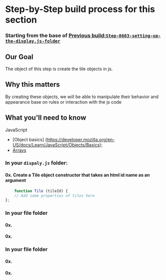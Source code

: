 # Step-by-Step build process for this section

### Starting from the base of [Previous build:`Step-0603-setting-up-the-display.js-folder`](https://github.com/NeuTrix/Hangman-tutorial/tree/master/Lecture-06-connecting-js-display/Step-0603-setting-up-the-display.js-folder)

## Our Goal
The object of this step is create the tile objects in js.

## Why this matters
By creating these objects, we will be able to manipulate their behavior and appearance base on rules or interaction with the js code

## What you'll need to know

JavaScript
- [Object basics] (https://developer.mozilla.org/en-US/docs/Learn/JavaScript/Objects/Basics);
- [Arrays](https://developer.mozilla.org/en-US/docs/Web/JavaScript/Reference/Global_Objects/Array)


### In your `dispaly.js` folder:

#### 0x. Create a Tile object constructor that takes an html id name as an argument
```javascript
	function Tile (tileId) {
	// Add some properties of tiles here
};
```

### In your file folder
#### 0x.
#### 0x.

### In your file folder
#### 0x.
#### 0x.